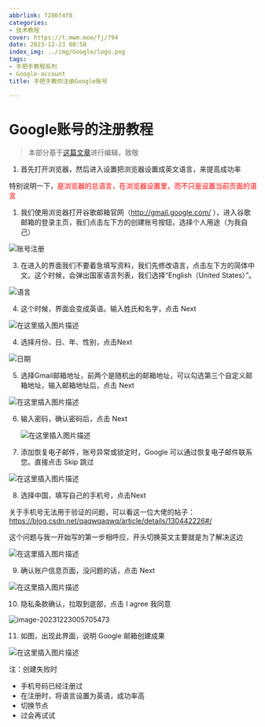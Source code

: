 ```yaml
---
abbrlink: f286f4f8
categories:
- 技术教程
cover: https://t.mwm.moe/fj/?94
date: 2023-12-23 00:58
index_img: ../img/Google/logo.png
tags:
- 手把手教程系列
- Google-account
title: 手把手教你注册Google账号

---
```


# Google账号的注册教程

> 本部分基于[这篇文章](https://blog.csdn.net/qq_45138120/article/details/131347452#/)进行编辑，致敬

1. 首先打开浏览器，然后进入设置把浏览器设置成英文语言，来提高成功率

特别说明一下，<span style="color:#FF0000;">是浏览器的总语言，在浏览器设置里，而不只是设置当前页面的语言</span>

1. 我们使用浏览器打开谷歌邮箱官网（http://gmail.google.com/ ），进入谷歌邮箱的登录主页，我们点击左下方的创建账号按钮，选择个人用途（为我自己）

![账号注册](../img/Google/Google1.png)

3. 在进入的界面我们不要着急填写资料，我们先修改语言，点击左下方的简体中文。这个时候，会弹出国家语言列表，我们选择“English（United States）”。

![语言](../img/Google/Google2.png)

4. 这个时候，界面会变成英语。输入姓氏和名字，点击 Next

![在这里插入图片描述](../img/Google/Google3.png)

4. 选择月份、日、年、性别，点击Next

![日期](../img/Google/Google4.png)

5. 选择Gmail邮箱地址，前两个是随机出的邮箱地址，可以勾选第三个自定义邮箱地址，输入邮箱地址后，点击 Next

![在这里插入图片描述](../img/Google/Google5.png)

6. 输入密码，确认密码后，点击 Next

   ![在这里插入图片描述](../img/Google/Google6.png)

7. 添加恢复电子邮件，账号异常或锁定时，Google 可以通过恢复电子邮件联系您。直接点击 Skip 跳过

![在这里插入图片描述](../img/Google/Google7.png)

8. 选择中国，填写自己的手机号，点击Next

关于手机号无法用于验证的问题，可以看这一位大佬的帖子：https://blog.csdn.net/qaqwqaqwq/article/details/130442226#/

这个问题与我一开始写的第一步相呼应，开头切换英文主要就是为了解决这边

![在这里插入图片描述](../img/Google/Google8.png)

9. 确认账户信息页面，没问题的话，点击 Next

![在这里插入图片描述](../img/Google/Google9.png)

10. 隐私条款确认，拉取到底部，点击 I agree 我同意

![image-20231223005705473](../img/Google/Google10.png)

11. 如图，出现此界面，说明 Google 邮箱创建成果

![在这里插入图片描述](../img/Google/Google11.png)



注：创建失败时

- 手机号码已经注册过
- 在注册时，将语言设置为英语，成功率高
- 切换节点
- 过会再试试
